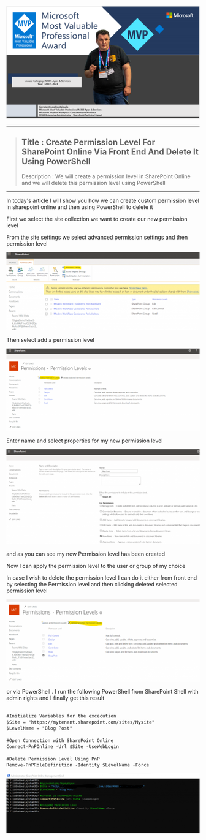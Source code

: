 ![Boutsioulis_Konstantinos!](assets/image.png "Icon")

----
>  ## Title :  Create Permission Level For SharePoint Online Via Front End And Delete It Using PowerShell 
>  
>  Description :  We will create a permission level in SharePoint Online and we will delete this permission level using PowerShell 
----

<p>In today's article I will show you how we can create custom permission level in sharepoint online and then using PowerShell to delete it</p>

<p>First we select the site collection we want to create our new permission level</p>

<p>From the site settings we select advanced permission settings and then permission level</p>

![Boutsioulis_Konstantinos!](assets/1.png "Icon")

<p>Then select add a permission level</p>

![Boutsioulis_Konstantinos!](assets/2.png "Icon")

<p>Enter name and select properties for my new permission level</p>


![Boutsioulis_Konstantinos!](assets/3.png "Icon")


<p>and as you can see my new Permission level has been created</p>

<p>Now I can apply the permission level to the user or group of my choice</p>

<p>In case I wish to delete the permission level I can do it either from front end by selecting the Permission level and then clicking deleted selected permission level</p>

![Boutsioulis_Konstantinos!](assets/4.png "Icon")


<p>or via PowerShell . I run the following PowerShell from SharePoint Shell with admin rights and I finally get this result</p>


```

#Initialize Variables for the excecution
$Site = "https://mytenant.sharepoint.com/sites/Mysite"
$LevelName = "Blog Post"

#Open Connection with SharePoint Online
Connect-PnPOnline -Url $Site -UseWebLogin
 
#Delete Permission Level Using PnP 
Remove-PnPRoleDefinition -Identity $LevelName -Force

```


![Boutsioulis_Konstantinos!](assets/5.png "Icon")

<p></p>




